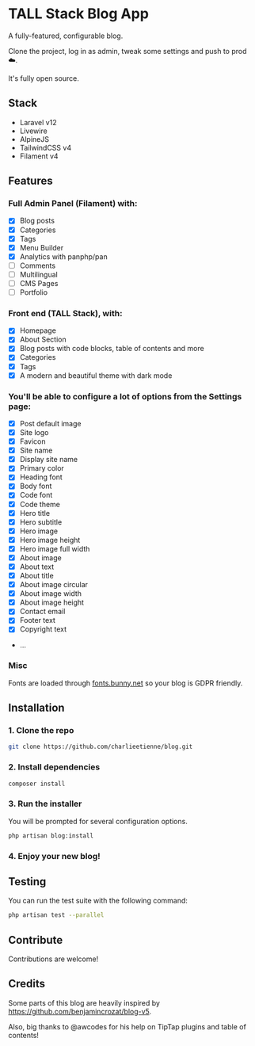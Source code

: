 # TALL Stack Blog App

A fully-featured, configurable blog.

Clone the project, log in as admin, tweak some settings and push to prod ☁️.

It's fully open source. 

## Stack

- Laravel v12
- Livewire
- AlpineJS
- TailwindCSS v4
- Filament v4

## Features

### Full Admin Panel (Filament) with:
  - [x] Blog posts
  - [x] Categories
  - [x] Tags
  - [x] Menu Builder
  - [x] Analytics with panphp/pan
  - [ ] Comments
  - [ ] Multilingual
  - [ ] CMS Pages
  - [ ] Portfolio

### Front end (TALL Stack), with:
  - [x] Homepage
  - [x] About Section
  - [x] Blog posts with code blocks, table of contents and more
  - [x] Categories
  - [x] Tags
  - [x] A modern and beautiful theme with dark mode

### You'll be able to configure a lot of options from the Settings page:
  - [x] Post default image
  - [x] Site logo
  - [x] Favicon
  - [x] Site name
  - [x] Display site name
  - [x] Primary color
  - [x] Heading font
  - [x] Body font
  - [x] Code font
  - [x] Code theme
  - [x] Hero title
  - [x] Hero subtitle
  - [x] Hero image
  - [x] Hero image height
  - [x] Hero image full width
  - [x] About image
  - [x] About text
  - [x] About title
  - [x] About image circular
  - [x] About image width
  - [x] About image height
  - [x] Contact email
  - [x] Footer text
  - [x] Copyright text
  - ...

### Misc

Fonts are loaded through [fonts.bunny.net](https://fonts.bunny.net/) so your blog is GDPR friendly.

## Installation

### 1. Clone the repo

```bash
git clone https://github.com/charlieetienne/blog.git
```

### 2. Install dependencies

```bash
composer install
```

### 3. Run the installer

You will be prompted for several configuration options.

```bash
php artisan blog:install
```

### 4. Enjoy your new blog!

## Testing

You can run the test suite with the following command:

```bash
php artisan test --parallel
```

## Contribute

Contributions are welcome!

## Credits

Some parts of this blog are heavily inspired by https://github.com/benjamincrozat/blog-v5.

Also, big thanks to @awcodes for his help on TipTap plugins and table of contents!
